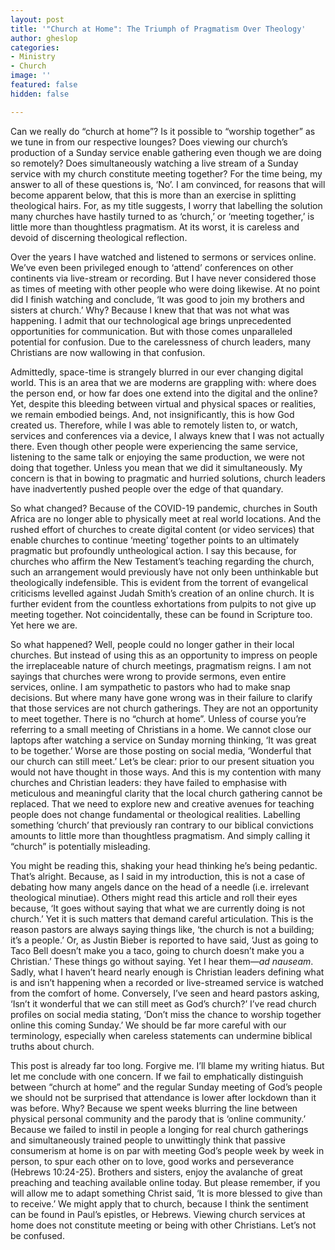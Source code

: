 ```yaml
---
layout: post
title: '"Church at Home": The Triumph of Pragmatism Over Theology'
author: gheslop
categories:
- Ministry
- Church
image: ''
featured: false
hidden: false

---
```

Can we really do “church at home”? Is it possible to “worship together” as we tune in from our respective lounges? Does viewing our church’s production of a Sunday service enable gathering even though we are doing so remotely? Does simultaneously watching a live stream of a Sunday service with my church constitute meeting together? For the time being, my answer to all of these questions is, ‘No’. I am convinced, for reasons that will become apparent below, that this is more than an exercise in splitting theological hairs. For, as my title suggests, I worry that labelling the solution many churches have hastily turned to as ‘church,’ or ‘meeting together,’ is little more than thoughtless pragmatism. At its worst, it is careless and devoid of discerning theological reflection.

Over the years I have watched and listened to sermons or services online. We’ve even been privileged enough to ‘attend’ conferences on other continents via live-stream or recording. But I have never considered those as times of meeting with other people who were doing likewise. At no point did I finish watching and conclude, ‘It was good to join my brothers and sisters at church.’ Why? Because I knew that that was not what was happening. I admit that our technological age brings unprecedented opportunities for communication. But with those comes unparalleled potential for confusion. Due to the carelessness of church leaders, many Christians are now wallowing in that confusion.

Admittedly, space-time is strangely blurred in our ever changing digital world. This is an area that we are moderns are grappling with: where does the person end, or how far does one extend into the digital and the online? Yet, despite this bleeding between virtual and physical spaces or realities, we remain embodied beings. And, not insignificantly, this is how God created us. Therefore, while I was able to remotely listen to, or watch, services and conferences via a device, I always knew that I was not actually there. Even though other people were experiencing the same service, listening to the same talk or enjoying the same production, we were not doing that together. Unless you mean that we did it simultaneously. My concern is that in bowing to pragmatic and hurried solutions, church leaders have inadvertently pushed people over the edge of that quandary.

So what changed? Because of the COVID-19 pandemic, churches in South Africa are no longer able to physically meet at real world locations. And the rushed effort of churches to create digital content (or video services) that enable churches to continue ‘meeting’ together points to an ultimately pragmatic but profoundly untheological action. I say this because, for churches who affirm the New Testament’s teaching regarding the church, such an arrangement would previously have not only been unthinkable but theologically indefensible. This is evident from the torrent of evangelical criticisms levelled against Judah Smith’s creation of an online church. It is further evident from the countless exhortations from pulpits to not give up meeting together. Not coincidentally, these can be found in Scripture too. Yet here we are.

So what happened? Well, people could no longer gather in their local churches. But instead of using this as an opportunity to impress on people the irreplaceable nature of church meetings, pragmatism reigns. I am not sayings that churches were wrong to provide sermons, even entire services, online. I am sympathetic to pastors who had to make snap decisions. But where many have gone wrong was in their failure to clarify that those services are not church gatherings. They are not an opportunity to meet together. There is no “church at home”. Unless of course you’re referring to a small meeting of Christians in a home. We cannot close our laptops after watching a service on Sunday morning thinking, ‘It was great to be together.’ Worse are those posting on social media, ‘Wonderful that our church can still meet.’ Let’s be clear: prior to our present situation you would not have thought in those ways. And this is my contention with many churches and Christian leaders: they have failed to emphasise with meticulous and meaningful clarity that the local church gathering cannot be replaced. That we need to explore new and creative avenues for teaching people does not change fundamental or theological realities. Labelling something ‘church’ that previously ran contrary to our biblical convictions amounts to little more than thoughtless pragmatism. And simply calling it “church” is potentially misleading.

You might be reading this, shaking your head thinking he’s being pedantic. That’s alright. Because, as I said in my introduction, this is not a case of debating how many angels dance on the head of a needle (i.e. irrelevant theological minutiae). Others might read this article and roll their eyes because, ‘It goes without saying that what we are currently doing is not church.’ Yet it is such matters that demand careful articulation. This is the reason pastors are always saying things like, ‘the church is not a building; it’s a people.’ Or, as Justin Bieber is reported to have said, ‘Just as going to Taco Bell doesn’t make you a taco, going to church doesn’t make you a Christian.’ These things go without saying. Yet I hear them—_ad nauseam_. Sadly, what I haven’t heard nearly enough is Christian leaders defining what is and isn’t happening when a recorded or live-streamed service is watched from the comfort of home. Conversely, I’ve seen and heard pastors asking, ‘Isn’t it wonderful that we can still meet as God’s church?’ I’ve read church profiles on social media stating, ‘Don’t miss the chance to worship together online this coming Sunday.’ We should be far more careful with our terminology, especially when careless statements can undermine biblical truths about church.

This post is already far too long. Forgive me. I’ll blame my writing hiatus. But let me conclude with one concern. If we fail to emphatically distinguish between “church at home” and the regular Sunday meeting of God’s people we should not be surprised that attendance is lower after lockdown than it was before. Why? Because we spent weeks blurring the line between physical personal community and the parody that is ‘online community.’ Because we failed to instil in people a longing for real church gatherings and simultaneously trained people to unwittingly think that passive consumerism at home is on par with meeting God’s people week by week in person, to spur each other on to love, good works and perseverance (Hebrews 10:24-25). Brothers and sisters, enjoy the avalanche of great preaching and teaching available online today. But please remember, if you will allow me to adapt something Christ said, ‘It is more blessed to give than to receive.’ We might apply that to church, because I think the sentiment can be found in Paul’s epistles, or Hebrews. Viewing church services at home does not constitute meeting or being with other Christians. Let’s not be confused.